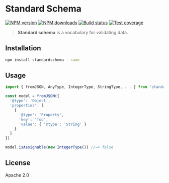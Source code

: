 # Standard Schema

[![NPM version][npm-image]][npm-url]
[![NPM downloads][downloads-image]][downloads-url]
[![Build status][travis-image]][travis-url]
[![Test coverage][coveralls-image]][coveralls-url]

> **Standard schema** is a vocabulary for validating data.

## Installation

```sh
npm install standardschema --save
```

## Usage

```ts
import { fromJSON, AnyType, IntegerType, StringType, ... } from 'standardschema'

const model = fromJSON({
  '@type': 'Object',
  'properties': [
    {
      '@type': 'Property',
      'key': 'foo',
      'value': { '@type': 'String' }
    }
  ]
})

model.isAssignable(new IntegerType()) //=> false
```

## License

Apache 2.0

[npm-image]: https://img.shields.io/npm/v/standardschema.svg?style=flat
[npm-url]: https://npmjs.org/package/standardschema
[downloads-image]: https://img.shields.io/npm/dm/standardschema.svg?style=flat
[downloads-url]: https://npmjs.org/package/standardschema
[travis-image]: https://img.shields.io/travis/standardschema/javascript.svg?style=flat
[travis-url]: https://travis-ci.org/standardschema/javascript
[coveralls-image]: https://img.shields.io/coveralls/standardschema/javascript.svg?style=flat
[coveralls-url]: https://coveralls.io/r/standardschema/javascript?branch=master
